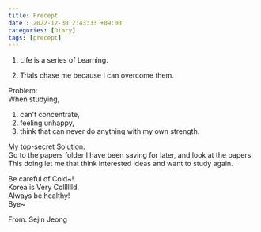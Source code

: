 ```yaml
---
title: Precept
date : 2022-12-30 2:43:33 +09:00
categories: [Diary]
tags: [precept]
---
```


1. Life is a series of Learning.  


2. Trials chase me because I can overcome them.  


Problem:  
When studying,  
1. can't concentrate,  
2. feeling unhappy,  
3. think that can never do anything with my own strength.  


My top-secret Solution:  
Go to the papers folder I have been saving for later, and look at the papers.  
This doing let me that think interested ideas and want to study again.  


Be careful of Cold~!  
Korea is Very Colllllld.  
Always be healthy!  
Bye~  


From. Sejin Jeong